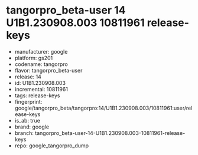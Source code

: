 # tangorpro_beta-user 14 U1B1.230908.003 10811961 release-keys
- manufacturer: google
- platform: gs201
- codename: tangorpro
- flavor: tangorpro_beta-user
- release: 14
- id: U1B1.230908.003
- incremental: 10811961
- tags: release-keys
- fingerprint: google/tangorpro_beta/tangorpro:14/U1B1.230908.003/10811961:user/release-keys
- is_ab: true
- brand: google
- branch: tangorpro_beta-user-14-U1B1.230908.003-10811961-release-keys
- repo: google_tangorpro_dump
